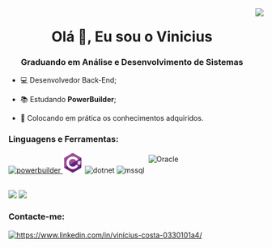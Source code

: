 <img align="right" height="590em" src="https://raw.githubusercontent.com/gist/VinicCosta/11a223e0fd045ed11be349f09a1b27fd/raw/a6b6f314837110db5938ed7545416690674b4f95/githubcard.svg">
<h1 align="center">Olá 👋, Eu sou o Vinicius</h1>
<h3 align="center">Graduando em Análise e Desenvolvimento de Sistemas</h3>

- 💻 Desenvolvedor Back-End;

- 📚 Estudando **PowerBuilder**;

- 🔭 Colocando em prática os conhecimentos adquiridos.

<h3 align="left">Linguagens e Ferramentas:</h3>
<p align="left"> <a href="https://www.w3schools.com/cs/" target="_blank" rel="noreferrer"> <img src="https://www.appeon.com/sites/default/files/2022-07/home/PowerBuilder.svg" alt="powerbuilder" width="40" height="40"/> </a> <img src="https://raw.githubusercontent.com/devicons/devicon/master/icons/csharp/csharp-original.svg" alt="csharp" width="40" height="40"/> </a> <img src="https://cdn.jsdelivr.net/gh/devicons/devicon/icons/dot-net/dot-net-original.svg" alt="dotnet" width="40" height="40"/> </a> <img src="https://www.svgrepo.com/show/303229/microsoft-sql-server-logo.svg" alt="mssql" width="40" height="40"/> <img src="https://www.techasoft.com/debug/img/oracle.png" alt="Oracle" height="40" style="vertical-align:top; margin:4px"> </p> 

<div><br>
<img width="400" src="https://github-readme-stats.vercel.app/api?username=viniccosta&show_icons=true&theme=dark&include_all_commits=true&count_private=true"/>
<img width="400" src="https://github-readme-stats.vercel.app/api/top-langs/?username=viniccosta&layout=compact&langs_count=7&theme=dark"/>
</div>
  
<div>
<h3 align="left">Contacte-me:</h3>
<p align="left">
<a href="https://www.linkedin.com/in/vinicius-costa-0330101a4/" target="blank"><img align="center" src="https://raw.githubusercontent.com/rahuldkjain/github-profile-readme-generator/master/src/images/icons/Social/linked-in-alt.svg" alt="https://www.linkedin.com/in/vinícius-costa-0330101a4/" height="30" width="40" /></a>
</p>
</div>
